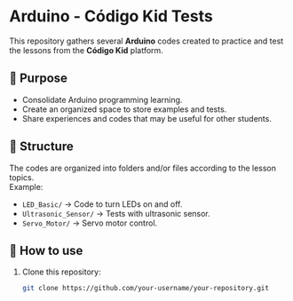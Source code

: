 # Arduino - Código Kid Tests

This repository gathers several **Arduino** codes created to practice and test the lessons from the **Código Kid** platform.

## 🎯 Purpose
- Consolidate Arduino programming learning.  
- Create an organized space to store examples and tests.  
- Share experiences and codes that may be useful for other students.  

## 📂 Structure
The codes are organized into folders and/or files according to the lesson topics.  
Example:  
- `LED_Basic/` → Code to turn LEDs on and off.  
- `Ultrasonic_Sensor/` → Tests with ultrasonic sensor.  
- `Servo_Motor/` → Servo motor control.  

## 🚀 How to use
1. Clone this repository:  
   ```bash
   git clone https://github.com/your-username/your-repository.git
